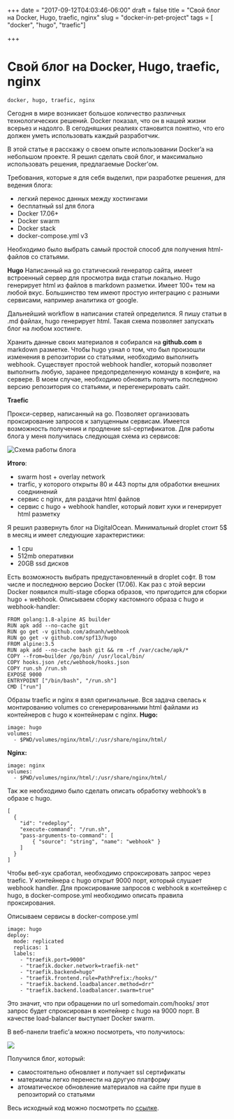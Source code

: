 +++
date = "2017-09-12T04:03:46-06:00"
draft = false
title = "Свой блог на Docker, Hugo, traefic, nginx"
slug = "docker-in-pet-project"
tags = [ "docker", "hugo", "traefic"]

+++
# Свой блог на Docker, Hugo, traefic, nginx
`docker, hugo, traefic, nginx`

Сегодня в мире возникает большое количество различных технологических решений. Docker показал, что он в нашей жизни всерьез и надолго. В сегодняшних реалиях становится понятно, что его должен уметь использовать каждый разработчик.

В этой статье я расскажу о своем опыте использовании Docker’a на небольшом проекте. Я решил сделать свой блог, и максимально использовать решения, предлагаемые Docker’ом. 

Требования, которые я для себя выделил, при разработке решения, для ведения блога:

- легкий перенос данных между хостингами
- бесплатный ssl для блога
- Docker 17.06+
- Docker swarm
- Docker stack
- docker-compose.yml v3

Необходимо было выбрать самый простой способ для получения html-файлов со статьями. 

**Hugo**
Написанный на go статический генератор сайта, имеет встроенный сервер для просмотра вида статьи локально. Hugo генерирует html из файлов в markdown разметки. Имеет  100+ тем на любой вкус. Большинство тем имеют простую интеграцию с разными сервисами, например аналитика от google. 

Дальнейший workflow в написании статей определился. Я пишу статьи в .md файлах, hugo генерирует html. Такая схема позволяет запускать блог на любом хостинге.

Хранить данные своих материалов я собирался на **github.com** в markdown разметке. Чтобы hugo узнал о том, что был произошли изменения в репозитории со статьями, необходимо выполнить webhook. Существует простой webhook handler, который позволяет выполнить любую, заранее предопределенную  команду в конфиге, на сервере. В моем случае, необходимо обновить получить последнюю версию репозитория со статьями, и перегенерировать сайт.

**Traefic**

Прокси-сервер, написанный на go. Позволяет организовать проксирование запросов к запущенным сервисам. Имеется возможность получения и продление ssl-сертификатов.
Для работы блога у меня получилась следующая схема из сервисов:

![Схема работы блога](https://lh3.googleusercontent.com/w4n0OSxpa0DWcQvCcvjIVkXyPhVQNbbn01E8R_ANPf8_wHeOVnHd46l4oBgCh04cKiSeZZ6j_sYcUO8ERLhzW55j656pTuseKhzg-w4xUfsF6LgL01nQQQTUlg1dbldAmLUEJtCYrog)

**Итого**:

- swarm host + overlay network
- trarfic,  у которого открыты 80 и 443 порты для обработки внешних соеднинений
- сервис с nginx, для раздачи html файлов
- сервис с hugo + webhook handler, который ловит хуки и генерирует html разметку

Я решил развернуть блог на DigitalOcean. Минимальный droplet стоит 5$ в месяц и имеет следующие характеристики: 

- 1 cpu
- 512mb оперативки
- 20GB ssd дисков

Есть возможность выбрать предустановленный в droplet софт. В том числе и последнюю версию Docker (17.06). Как раз с этой версии Docker появился multi-stage сборка образов, что пригодится для сборки hugo + webhook. 
Описываем сборку кастомного образа с hugo и webhook-handler:

    FROM golang:1.8-alpine AS builder
    RUN apk add --no-cache git
    RUN go get -v github.com/adnanh/webhook
    RUN go get -v github.com/spf13/hugo
    FROM alpine:3.5
    RUN apk add --no-cache bash git && rm -rf /var/cache/apk/*
    COPY --from=builder /go/bin/ /usr/local/bin/
    COPY hooks.json /etc/webhook/hooks.json
    COPY run.sh /run.sh
    EXPOSE 9000
    ENTRYPOINT ["/bin/bash", "/run.sh"]
    CMD ["run"]

Образы traefic и nginx я взял оригинальные. Вся задача свелась к  монтированию volumes со сгенерированными html файлами из контейнеров с hugo к контейнерам с nginx.
**Hugo:**

    image: hugo
    volumes:
      - $PWD/volumes/nginx/html/:/usr/share/nginx/html/

**Nginx:**

    image: nginx
    volumes:
      - $PWD/volumes/nginx/html/:/usr/share/nginx/html/

Так же необходимо было сделать описать обработку webhook’s  в образе с hugo.  

    [
      {
        "id": "redeploy",
        "execute-command": "/run.sh",
        "pass-arguments-to-command": [
            { "source": "string", "name": "webhook" }
        ]
      }
    ]

Чтобы веб-хук сработал, необходимо спроксировать запрос через traefic. У контейнера с hugo открыт 9000 порт, который слушает webhook handler. Для проксирование запросов с webhook в контейнер с hugo, в docker-compose.yml необходимо описать правила проксирования.

Описываем сервисы в docker-compose.yml

```nginx
image: hugo
deploy:
  mode: replicated
  replicas: 1
  labels:
    - "traefik.port=9000"
    - "traefik.docker.network=traefik-net"
    - "traefik.backend=hugo"
    - "traefik.frontend.rule=PathPrefix:/hooks/"
    - "traefik.backend.loadbalancer.method=drr"
    - "traefik.backend.loadbalancer.swarm=true"
```

Это значит, что при обращении по url somedomain.com/hooks/ этот запрос будет спроксирован в контейнер с hugo на 9000 порт. В качестве load-balancer выступает Docker swarm.
 
 В веб-панели traefic’а можно посмотреть, что получилось:

![](https://d2mxuefqeaa7sj.cloudfront.net/s_3030C2C7484341CCE62F6E9735610BB0C233511BADFB1760C4E859BFBD71ED13_1503826014825_image.png)


Получился блог, который:

- самостоятельно обновляет и получает ssl сертификаты
- материалы легко перенести на другую платформу
- атоматическое обновление материалов на сайте при пуше в репозиторий со статьями

Весь исходный код можно посмотреть по [ссылке](https://github.com/d2one/docker-blog/).

